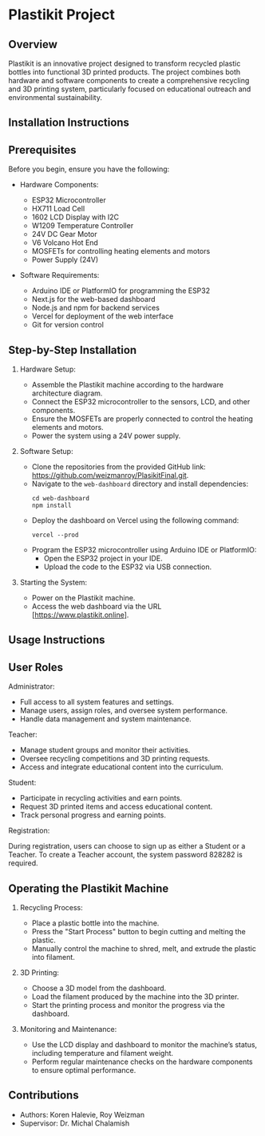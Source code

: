 Plastikit Project
=================

Overview
--------
Plastikit is an innovative project designed to transform recycled plastic bottles into functional 3D printed products. The project combines both hardware and software components to create a comprehensive recycling and 3D printing system, particularly focused on educational outreach and environmental sustainability.

Installation Instructions
--------------------------

Prerequisites
-------------
Before you begin, ensure you have the following:

- Hardware Components:
  - ESP32 Microcontroller
  - HX711 Load Cell
  - 1602 LCD Display with I2C
  - W1209 Temperature Controller
  - 24V DC Gear Motor
  - V6 Volcano Hot End
  - MOSFETs for controlling heating elements and motors
  - Power Supply (24V)

- Software Requirements:
  - Arduino IDE or PlatformIO for programming the ESP32
  - Next.js for the web-based dashboard
  - Node.js and npm for backend services
  - Vercel for deployment of the web interface
  - Git for version control

Step-by-Step Installation
--------------------------
1. Hardware Setup:
   - Assemble the Plastikit machine according to the hardware architecture diagram.
   - Connect the ESP32 microcontroller to the sensors, LCD, and other components.
   - Ensure the MOSFETs are properly connected to control the heating elements and motors.
   - Power the system using a 24V power supply.

2. Software Setup:
   - Clone the repositories from the provided GitHub link: https://github.com/weizmanroy/PlasikitFinal.git.
   - Navigate to the `web-dashboard` directory and install dependencies:
     ```
     cd web-dashboard
     npm install
     ```
   - Deploy the dashboard on Vercel using the following command:
     ```
     vercel --prod
     ```
   - Program the ESP32 microcontroller using Arduino IDE or PlatformIO:
     - Open the ESP32 project in your IDE.
     - Upload the code to the ESP32 via USB connection.

3. Starting the System:
   - Power on the Plastikit machine.
   - Access the web dashboard via the URL [https://www.plastikit.online].



Usage Instructions
------------------
User Roles
----------
Administrator:
 - Full access to all system features and settings.
 - Manage users, assign roles, and oversee system performance.
 - Handle data management and system maintenance.

Teacher:

 - Manage student groups and monitor their activities.
 - Oversee recycling competitions and 3D printing requests.
 - Access and integrate educational content into the curriculum.

Student:

 - Participate in recycling activities and earn points.
 - Request 3D printed items and access educational content.
 - Track personal progress and earning points.

Registration:

During registration, users can choose to sign up as either a Student or a Teacher.
To create a Teacher account, the system password 828282 is required.

Operating the Plastikit Machine
-------------------------------
1. Recycling Process:
   - Place a plastic bottle into the machine.
   - Press the "Start Process" button to begin cutting and melting the plastic.
   - Manually control the machine to shred, melt, and extrude the plastic into filament.

2. 3D Printing:
   - Choose a 3D model from the dashboard.
   - Load the filament produced by the machine into the 3D printer.
   - Start the printing process and monitor the progress via the dashboard.

3. Monitoring and Maintenance:
   - Use the LCD display and dashboard to monitor the machine’s status, including temperature and filament weight.
   - Perform regular maintenance checks on the hardware components to ensure optimal performance.


Contributions
-------------
- Authors: Koren Halevie, Roy Weizman
- Supervisor: Dr. Michal Chalamish
